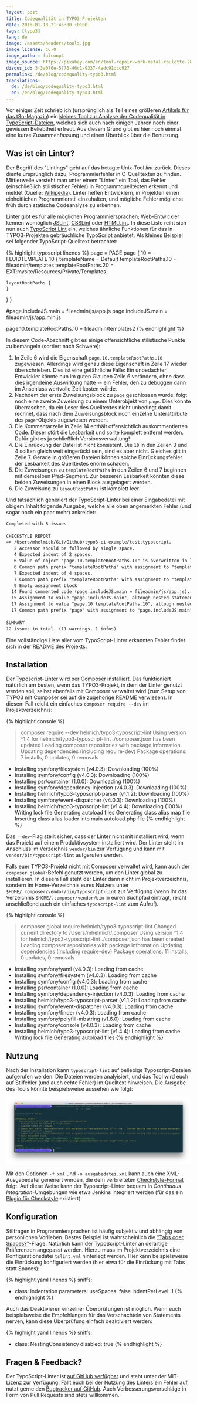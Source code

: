```yaml
---
layout: post
title: Codequalität in TYPO3-Projekten
date: 2018-01-18 21:45:00 +0100
tags: [typo3]
lang: de
image: /assets/headers/tools.jpg
image_license: CC-0
image_author: falconp4
image_source: https://pixabay.com/en/tool-repair-work-metal-roulette-2820951/
disqus_id: 3f3a070e-5770-46c1-9337-4edc91dcc927
permalink: /de/blog/codequality-typo3.html
translations:
  de: /de/blog/codequality-typo3.html
  en: /en/blog/codequality-typo3.html
---
```


Vor einiger Zeit schrieb ich (ursprünglich als Teil eines größeren [Artikels für das t3n-Magazin][t3n]) ein [kleines Tool zur Analyse der Codequalität in TypoScript-Dateien][github], welches sich auch nach einigen Jahren noch einer gewissen Beliebtheit erfreut. Aus diesem Grund gibt es hier noch einmal eine kurze Zusammenfassung und einen Überblick über die Benutzung.

<script src="https://asciinema.org/a/1jOJv3Z6onWSdIkTAxAWsGgoy.js" id="asciicast-1jOJv3Z6onWSdIkTAxAWsGgoy" async></script>

## Was ist ein Linter?

Der Begriff des "Lintings" geht auf das betagte Unix-Tool _lint_ zurück. Dieses diente ursprünglich dazu, Programmierfehler in C-Quelltexten zu finden. Mittlerweile versteht man unter einem "Linter" ein Tool, das Fehler (einschließlich stilistischer Fehler) in Programmquelltexten erkennt und meldet (Quelle: [Wikipedia][linter]). Linter helfen Entwicklern, in Projekten einen einheitlichen Programmierstil einzuhalten, und mögliche Fehler möglichst früh durch statische Codeanalyse zu erkennen.

Linter gibt es für alle möglichen Programmiersprachen; Web-Entwickler kennen womöglich [JSLint](http://jslint.com/), [CSSLint](http://csslint.net/) oder [HTMLLint](http://htmlhint.com/). In diese Liste reiht sich nun auch [TypoScript Lint][github] ein, welches ähnliche Funktionen für das in TYPO3-Projekten gebräuchliche TypoScript anbietet. Als kleines Beispiel sei folgender TypoScript-Quelltext betrachtet:

{% highlight typoscript linenos %}
page = PAGE
page  {
  10 = FLUIDTEMPLATE
  10 {
    templateName = Default
    templateRootPaths.10 = fileadmin/templates
    templateRootPaths.20 = EXT:mysite/Resources/Private/Templates

    layoutRootPaths {
    }
  }
}

#page.includeJS.main = fileadmin/js/app.js
page.includeJS.main = fileadmin/js/app.min.js

page.10.templateRootPaths.10 = fileadmin/templates2
{% endhighlight %}

In diesem Code-Abschnitt gibt es einige offensichtliche stilistische Punkte zu bemängeln (sortiert nach Schwere):

1. In Zeile 6 wird die Eigenschaft `page.10.templateRootPaths.10` zugewiesen. Allerdings wird genau diese Eigenschaft in Zeile 17 wieder überschrieben. Dies ist eine gefährliche Falle: Ein unbedachter Entwickler könnte nun im guten Glauben Zeile 6 verändern, ohne dass dies irgendeine Auswirkung hätte -- ein Fehler, den zu debuggen dann im Anschluss wertvolle Zeit kosten würde.
1. Nachdem der erste Zuweisungsblock zu `page` geschlossen wurde, folgt noch eine zweite Zuweisung zu einem Unterobjekt von `page`. Dies könnte überraschen, da ein Leser des Quelltextes nicht unbedingt damit rechnet, dass nach dem Zuweisungsblock noch einzelne Unterattribute des `page`-Objekts zugewiesen werden.
1. Die Kommentarzeile in Zeile 14 enthält offensichtlich auskommentierten Code. Dieser stört die Lesbarkeit und sollte komplett entfernt werden. Dafür gibt es ja schließlich Versionsverwaltung!
1. Die Einrückung der Datei ist nicht konsistent. Die `10` in den Zeilen 3 und 4 sollten gleich weit eingerückt sein, sind es aber nicht. Gleiches gilt in Zeile 7. Gerade in größeren Dateien können solche Einrückungsfehler der Lesbarkeit des Quelltextes enorm schaden.
1. Die Zuweisungen zu `templateRootPaths` in den Zeilen 6 und 7 beginnen mit demselben Pfad-Segment. Zur besseren Lesbarkeit könnten diese beiden Zuweisungen in einen Block ausgelagert werden.
1. Die Zuweisung zu `layoutRootPaths` ist komplett leer.

Und tatsächlich generiert der TypoScript-Linter bei einer Eingabedatei mit obigem Inhalt folgende Ausgabe, welche alle oben angemerkten Fehler (und sogar noch ein paar mehr) ankreidet:

```txt
Completed with 8 issues

CHECKSTYLE REPORT
=> /Users/mhelmich/Git/Github/typo3-ci-example/test.typoscript.
   2 Accessor should be followed by single space.
   4 Expected indent of 2 spaces.
   6 Value of object "page.10.templateRootPaths.10" is overwritten in line 17.
   6 Common path prefix "templateRootPaths" with assignment to "templateRootPaths.20" in line 7. Consider merging them into a nested assignment.
   7 Expected indent of 4 spaces.
   7 Common path prefix "templateRootPaths" with assignment to "templateRootPaths.10" in line 6. Consider merging them into a nested assignment.
   9 Empty assignment block
  14 Found commented code (page.includeJS.main = fileadmin/js/app.js).
  15 Assignment to value "page.includeJS.main", altough nested statement for path "page" exists at line 2.
  17 Assignment to value "page.10.templateRootPaths.10", altough nested statement for path "page" exists at line 2.
  17 Common path prefix "page" with assignment to "page.includeJS.main" in line 15. Consider merging them into a nested assignment.

SUMMARY
12 issues in total. (11 warnings, 1 infos)
```

Eine vollständige Liste aller vom TypoScript-Linter erkannten Fehler findet sich in der [README des Projekts][github-features].

## Installation

Der Typoscript-Linter wird per [Composer][composer] installiert. Das funktioniert natürlich am besten, wenn das TYPO3-Projekt, in dem der Linter genutzt werden soll, selbst ebenfalls mit Composer verwaltet wird (zum Setup von TYPO3 mit Composer sei auf die [zugehörige README verwiesen][composer-typo3]). In diesem Fall reicht ein einfaches `composer require --dev` im Projektverzeichnis:

{% highlight console %}
> composer require --dev helmich/typo3-typoscript-lint
Using version ^1.4 for helmich/typo3-typoscript-lint
./composer.json has been updated
Loading composer repositories with package information
Updating dependencies (including require-dev)
Package operations: 7 installs, 0 updates, 0 removals
  - Installing symfony/filesystem (v4.0.3): Downloading (100%)
  - Installing symfony/config (v4.0.3): Downloading (100%)
  - Installing psr/container (1.0.0): Downloading (100%)
  - Installing symfony/dependency-injection (v4.0.3): Downloading (100%)
  - Installing helmich/typo3-typoscript-parser (v1.1.2): Downloading (100%)
  - Installing symfony/event-dispatcher (v4.0.3): Downloading (100%)
  - Installing helmich/typo3-typoscript-lint (v1.4.4): Downloading (100%)
Writing lock file
Generating autoload files
Generating  class alias map file
Inserting class alias loader into main autoload.php file
{% endhighlight %}

Das `--dev`-Flag stellt sicher, dass der Linter nicht mit installiert wird, wenn das Projekt auf einem Produktivsystem installiert wird. Der Linter steht im Anschluss im Verzeichnis `vendor/bin` zur Verfügung und kann mit `vendor/bin/typoscript-lint` aufgerufen werden.

Falls euer TYPO3-Projekt nicht mit Composer verwaltet wird, kann auch der `composer global`-Befehl genutzt werden, um den Linter global zu installieren. In diesem Fall steht der Linter dann nicht im Projektverzeichnis, sondern im Home-Verzeichnis eures Nutzers unter `$HOME/.composer/vendor/bin/typoscript-lint` zur Verfügung (wenn ihr das Verzeichnis `$HOME/.composer/vendor/bin` in euren Suchpfad eintragt, reicht anschließend auch ein einfaches `typoscript-lint` zum Aufruf).

{% highlight console %}
> composer global require helmich/typo3-typoscript-lint
Changed current directory to /Users/mhelmich/.composer
Using version ^1.4 for helmich/typo3-typoscript-lint
./composer.json has been created
Loading composer repositories with package information
Updating dependencies (including require-dev)
Package operations: 11 installs, 0 updates, 0 removals
  - Installing symfony/yaml (v4.0.3): Loading from cache
  - Installing symfony/filesystem (v4.0.3): Loading from cache
  - Installing symfony/config (v4.0.3): Loading from cache
  - Installing psr/container (1.0.0): Loading from cache
  - Installing symfony/dependency-injection (v4.0.3): Loading from cache
  - Installing helmich/typo3-typoscript-parser (v1.1.2): Loading from cache
  - Installing symfony/event-dispatcher (v4.0.3): Loading from cache
  - Installing symfony/finder (v4.0.3): Loading from cache
  - Installing symfony/polyfill-mbstring (v1.6.0): Loading from cache
  - Installing symfony/console (v4.0.3): Loading from cache
  - Installing helmich/typo3-typoscript-lint (v1.4.4): Loading from cache
Writing lock file
Generating autoload files
{% endhighlight %}

## Nutzung

Nach der Installation kann `typoscript-lint` auf beliebige Typoscript-Dateien aufgerufen werden. Die Dateien werden analyisiert, und das Tool wird euch auf Stilfehler (und auch echte Fehler) im Quelltext hinweisen. Die Ausgabe des Tools könnte beispielsweise aussehen wie folgt:

![Ausgabe von `typoscript-lint`](/assets/posts/typoscript-lint-output.png)

Mit den Optionen `-f xml` und `-o ausgabedatei.xml` kann auch eine XML-Ausgabedatei generiert werden, die dem verbreiteten [Checkstyle-Format][checkstyle] folgt. Auf diese Weise kann der Typoscript-Linter bequem in _Continuous Integration_-Umgebungen wie etwa Jenkins integriert werden (für das ein [Plugin für Checkstyle][checkstyle-jenkins] existiert).

## Konfiguration

Stilfragen in Programmiersprachen ist häufig subjektiv und abhängig von persönlichen Vorlieben. Bestes Beispiel ist wahrscheinlich die ["Tabs oder Spaces?"](https://www.youtube.com/watch?v=SsoOG6ZeyUI)-Frage. Natürlich kann der TypoScript-Linter an derartige Präferenzen angepasst werden. Hierzu muss im Projektverzeichnis eine Konfigurationsdatei `tslint.yml` hinterlegt werden. Hier kann beispielsweise die Einrückung konfiguriert werden (hier etwa für die Einrückung mit Tabs statt Spaces):

{% highlight yaml linenos %}
sniffs:
  - class: Indentation
    parameters:
      useSpaces: false
      indentPerLevel: 1
{% endhighlight %}

Auch das Deaktivieren einzelner Überprüfungen ist möglich. Wenn euch beispielsweise die Empfehlungen für das Verschachteln von Statements nerven, kann diese Überprüfung einfach deaktiviert werden:

{% highlight yaml linenos %}
sniffs:
  - class: NestingConsistency
    disabled: true
{% endhighlight %}

## Fragen & Feedback?

Der TypoScript-Linter ist [auf GitHub verfügbar][github] und steht unter der MIT-Lizenz zur Verfügung. Fällt euch bei der Nutzung des Linters ein Fehler auf, nutzt gerne den [Bugtracker auf GitHub][github-issues]. Auch Verbesserungsvorschläge in Form von Pull Requests sind stets willkommen.

[linter]: https://en.wikipedia.org/wiki/Lint_(software)
[composer]: https://getcomposer.org/
[composer-typo3]: https://github.com/TYPO3/TYPO3.CMS.BaseDistribution
[github]: https://github.com/martin-helmich/typo3-typoscript-lint
[github-features]: https://github.com/martin-helmich/typo3-typoscript-lint#features
[github-issues]: https://github.com/martin-helmich/typo3-typoscript-lint/issues
[t3n]: https://t3n.de/magazin/continuous-integration-typo3-236672/
[checkstyle]: http://checkstyle.sourceforge.net/
[checkstyle-jenkins]: https://wiki.jenkins.io/display/JENKINS/Checkstyle+Plugin